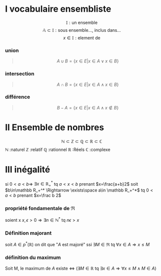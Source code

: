 # I vocabulaire ensembliste
$$ \mathbb {I} : \text{un ensemble} $$
$$ \mathbb A \subset \mathbb {I} : \text{sous ensemble..., inclus dans...} $$
$$ x \in \mathbb {I} : \text{element de} $$
### union
>$$A \cup B = \{x \in E | x\in A \lor x\in B\}$$
### intersection
>$$A\cap B=\{x\in E|x\in A \land x\in B\}$$
### différence
>$$B-A = \{x\in E|x\in A \land x\notin B\}$$

# II Ensemble de nombres
$$\mathbb N\subset\mathbb Z\subset\mathbb Q\subset\mathbb R\subset\mathbb C$$
$\mathbb N$ :naturel
$\mathbb Z$ :relatif
$\mathbb Q$ :rationnel
$\mathbb R$ :Réels
$\mathbb C$ :complexe

# III inégalité
si $0< a< b \Rightarrow$ $\exists x\in \mathbb R_+^*$ tq $a< x< b$ prenant $x=\frac{a+b}2$
soit $b\in\mathbb R_+^* \Rightarrow \exists\space a\in \mathbb R_+^*$ tq $0< a< b$ prenant $x=\frac b 2$
### propriété fondamentale de $\Re$
soient x $x,\epsilon \gt 0 \Rightarrow  \exists n\in\mathbb N^*$ tq $n\epsilon>x$

### Définition majorant
soit $A\in p^*(\mathbb R)$ on dit que "$A$ est majoré" ssi $\exists M\in\Re$ tq $\forall x\in A\Rightarrow x \leq M$        
### définition du maximum
Soit M, le maximum de $A$ existe $\iff$ ($\exists M \in \mathbb R$ tq $\exists x\in A \Rightarrow\forall x\leq M\land M\in A$)  



